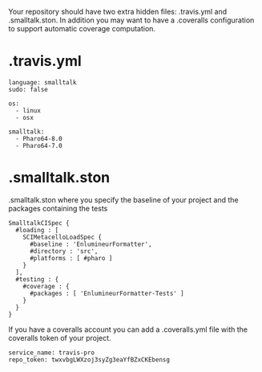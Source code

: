 Your repository should have two extra hidden files: .travis.yml and .smalltalk.ston.
In addition you may want to have a .coveralls configuration to support automatic coverage computation.

# .travis.yml

```
language: smalltalk
sudo: false

os:
  - linux
  - osx

smalltalk:
  - Pharo64-8.0
  - Pharo64-7.0
```

# .smalltalk.ston
.smalltalk.ston where you specify the baseline of your project and the packages containing the tests

```
SmalltalkCISpec {
  #loading : [
    SCIMetacelloLoadSpec {
      #baseline : 'EnlumineurFormatter',
      #directory : 'src',
      #platforms : [ #pharo ]
    }
  ],
  #testing : {
    #coverage : {
      #packages : [ 'EnlumineurFormatter-Tests' ]
    }
  }
}
```

If you have a coveralls account you can add a .coveralls.yml file with the coveralls token of your project.


```
service_name: travis-pro
repo_token: twxvbgLWXzoj3syZg3eaYfBZxCKEbensg
```
